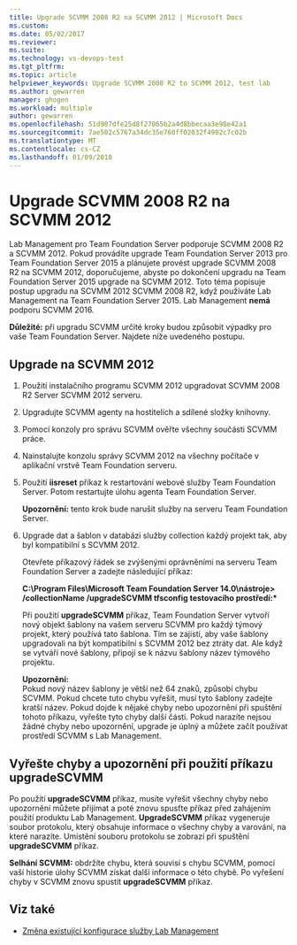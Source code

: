 ```yaml
---
title: Upgrade SCVMM 2008 R2 na SCVMM 2012 | Microsoft Docs
ms.custom: 
ms.date: 05/02/2017
ms.reviewer: 
ms.suite: 
ms.technology: vs-devops-test
ms.tgt_pltfrm: 
ms.topic: article
helpviewer_keywords: Upgrade SCVMM 2008 R2 to SCVMM 2012, test lab
ms.author: gewarren
manager: ghogen
ms.workload: multiple
author: gewarren
ms.openlocfilehash: 51d907dfe25d8f27065b2a4d8bbecaa3e98e42a1
ms.sourcegitcommit: 7ae502c5767a34dc35e760ff02032f4902c7c02b
ms.translationtype: MT
ms.contentlocale: cs-CZ
ms.lasthandoff: 01/09/2018
---
```

# <a name="upgrade-scvmm-2008-r2-to-scvmm-2012"></a>Upgrade SCVMM 2008 R2 na SCVMM 2012

Lab Management pro Team Foundation Server podporuje SCVMM 2008 R2 a SCVMM 2012. Pokud provádíte upgrade Team Foundation Server 2013 pro Team Foundation Server 2015 a plánujete provést upgrade SCVMM 2008 R2 na SCVMM 2012, doporučujeme, abyste po dokončení upgradu na Team Foundation Server 2015 upgrade na SCVMM 2012. Toto téma popisuje postup upgradu na SCVMM 2012 SCVMM 2008 R2, když používáte Lab Management na Team Foundation Server 2015.
Lab Management **nemá** podporu SCVMM 2016. 

**Důležité:** při upgradu SCVMM určité kroky budou způsobit výpadky pro vaše Team Foundation Server. Najdete níže uvedeného postupu.

## <a name="upgrading-to-scvmm-2012"></a>Upgrade na SCVMM 2012

1. Použití instalačního programu SCVMM 2012 upgradovat SCVMM 2008 R2 Server SCVMM 2012 serveru.

1. Upgradujte SCVMM agenty na hostitelích a sdílené složky knihovny.

1. Pomocí konzoly pro správu SCVMM ověřte všechny součásti SCVMM práce.

1. Nainstalujte konzolu správy SCVMM 2012 na všechny počítače v aplikační vrstvě Team Foundation serveru.

1. Použití **iisreset** příkaz k restartování webové služby Team Foundation Server. Potom restartujte úlohu agenta Team Foundation Server.

   **Upozornění:** tento krok bude narušit služby na serveru Team Foundation Server.

1. Upgrade dat a šablon v databázi služby collection každý projekt tak, aby byl kompatibilní s SCVMM 
   2012.

   Otevřete příkazový řádek se zvýšenými oprávněními na serveru Team Foundation Server a zadejte následující příkaz:

   **C:\\Program Files\\Microsoft Team Foundation Server 14.0\\nástroje\> /collectionName /upgradeSCVMM tfsconfig testovacího prostředí:\***

   Při použití **upgradeSCVMM** příkaz, Team Foundation Server vytvoří nový objekt šablony na vašem serveru SCVMM pro každý týmový projekt, který používá tato šablona. Tím se zajistí, aby vaše šablony upgradovali na být kompatibilní s SCVMM 2012 bez ztráty dat. Ale když se vytváří nové šablony, připojí se k názvu šablony název týmového projektu.

   **Upozornění:**  
   Pokud nový název šablony je větší než 64 znaků, způsobí chybu SCVMM. Pokud chcete tuto chybu vyřešit, musí tyto šablony zadejte kratší název. Pokud dojde k nějaké chyby nebo upozornění při spuštění tohoto příkazu, vyřešte tyto chyby další části. Pokud narazíte nejsou žádné chyby nebo upozornění, upgrade je úplný a můžete začít používat prostředí SCVMM s Lab Management.

## <a name="resolving-errors-and-warnings-when-using-the-upgradescvmm-command"></a>Vyřešte chyby a upozornění při použití příkazu upgradeSCVMM

Po použití **upgradeSCVMM** příkaz, musíte vyřešit všechny chyby nebo upozornění můžete přijímat a poté znovu spusťte příkaz před zahájením použití produktu Lab Management. **UpgradeSCVMM** příkaz vygeneruje soubor protokolu, který obsahuje informace o všechny chyby a varování, na které narazíte. Umístění souboru protokolu se zobrazí při spuštění **upgradeSCVMM** příkaz.

**Selhání SCVMM:** obdržíte chybu, která souvisí s chybu SCVMM, pomocí vaší historie úlohy SCVMM získat další informace o této chybě. Po vyřešení chyby v SCVMM znovu spustit **upgradeSCVMM** příkaz.

## <a name="see-also"></a>Viz také

* [Změna existující konfigurace služby Lab Management](https://msdn.microsoft.com/library/ee704508%28v=vs.140%29.aspx)
